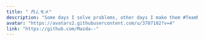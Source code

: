 ```yaml
---
title: " 丹ㄥモメ"
description: "Some days I solve problems, other days I make them #TeamNano #TeamBash"
avatar: "https://avatars2.githubusercontent.com/u/3707102?v=4"
link: "https://github.com/Mazda--"
---
```

